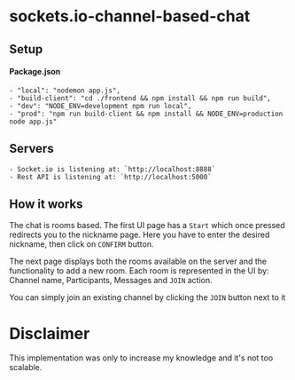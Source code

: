 # sockets.io-channel-based-chat

## Setup
#### Package.json
    - "local": "nodemon app.js",
    - "build-client": "cd ./frontend && npm install && npm run build",
    - "dev": "NODE_ENV=development npm run local",
    - "prod": "npm run build-client && npm install && NODE_ENV=production node app.js"

## Servers
    - Socket.io is listening at: `http://localhost:8888`
    - Rest API is listening at: `http://localhost:5000`
    
## How it works
The chat is rooms based. The first UI page has a `Start` which once pressed redirects you to the nickname page. Here you have to enter the desired nickname, then click on `CONFIRM` button.

The next page displays both the rooms available on the server and the functionality to add a new room. Each room is represented in the UI by: Channel name, Participants, Messages and `JOIN` action.

You can simply join an existing channel by clicking the `JOIN` button next to it 

# Disclaimer
This implementation was only to increase my knowledge and it's not too scalable.
